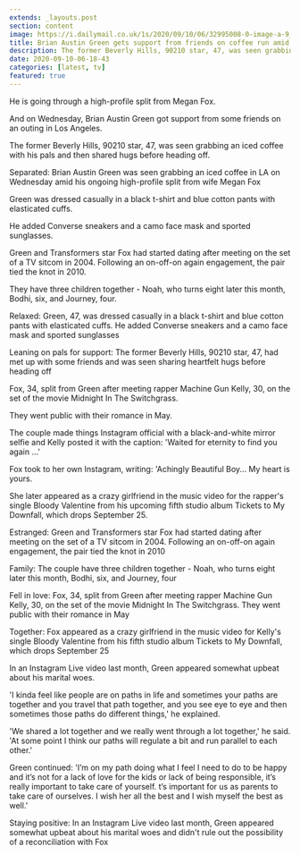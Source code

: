 ```yaml
---
extends: _layouts.post
section: content
image: https://i.dailymail.co.uk/1s/2020/09/10/06/32995008-0-image-a-9_1599714019546.jpg 
title: Brian Austin Green gets support from friends on coffee run amid heartbreak split from Megan Fox 
description: The former Beverly Hills, 90210 star, 47, was seen grabbing an iced coffee with his pals and then shared hugs before heading off. 
date: 2020-09-10-06-18-43 
categories: [latest, tv] 
featured: true 
--- 
```

He is going through a high-profile split from Megan Fox.

And on Wednesday, Brian Austin Green got support from some friends on an outing in Los Angeles.

The former Beverly Hills, 90210 star, 47, was seen grabbing an iced coffee with his pals and then shared hugs before heading off.

Separated: Brian Austin Green was seen grabbing an iced coffee in LA on Wednesday amid his ongoing high-profile split from wife Megan Fox

Green was dressed casually in a black t-shirt and blue cotton pants with elasticated cuffs.

He added Converse sneakers and a camo face mask and sported sunglasses.

Green and Transformers star Fox had started dating after meeting on the set of a TV sitcom in 2004. Following an on-off-on again engagement, the pair tied the knot in 2010.

They have three children together - Noah, who turns eight later this month, Bodhi, six, and Journey, four. 

Relaxed: Green, 47, was dressed casually in a black t-shirt and blue cotton pants with elasticated cuffs. He added Converse sneakers and a camo face mask and sported sunglasses

Leaning on pals for support: The former Beverly Hills, 90210 star, 47, had met up with some friends and was seen sharing heartfelt hugs before heading off 

Fox, 34, split from Green after meeting rapper Machine Gun Kelly, 30, on the set of the movie Midnight In The Switchgrass. 

They went public with their romance in May. 

The couple made things Instagram official with a black-and-white mirror selfie and Kelly posted it with the caption: 'Waited for eternity to find you again ...'

Fox took to her own Instagram, writing: 'Achingly Beautiful Boy... My heart is yours.

She later appeared as a crazy girlfriend in the music video for the rapper's single Bloody Valentine from his upcoming fifth studio album Tickets to My Downfall, which drops September 25.

Estranged: Green and Transformers star Fox had started dating after meeting on the set of a TV sitcom in 2004. Following an on-off-on again engagement, the pair tied the knot in 2010

Family: The couple have three children together - Noah, who turns eight later this month, Bodhi, six, and Journey, four

Fell in love: Fox, 34, split from Green after meeting rapper Machine Gun Kelly, 30, on the set of the movie Midnight In The Switchgrass. They went public with their romance in May

Together: Fox appeared as a crazy girlfriend in the music video for Kelly's single Bloody Valentine from his fifth studio album Tickets to My Downfall, which drops September 25

In an Instagram Live video last month, Green appeared somewhat upbeat about his marital woes. 

'I kinda feel like people are on paths in life and sometimes your paths are together and you travel that path together, and you see eye to eye and then sometimes those paths do different things,' he explained.

'We shared a lot together and we really went through a lot together,' he said. 'At some point I think our paths will regulate a bit and run parallel to each other.'   

Green continued: 'I’m on my path doing what I feel I need to do to be happy and it’s not for a lack of love for the kids or lack of being responsible, it’s really important to take care of yourself. t’s important for us as parents to take care of ourselves. I wish her all the best and I wish myself the best as well.' 

Staying positive: In an Instagram Live video last month, Green appeared somewhat upbeat about his marital woes and didn't rule out the possibility of a reconciliation with Fox 

